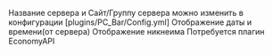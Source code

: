 Название сервера и Сайт/Группу сервера можно изменить в конфигурации [plugins/PC_Bar/Config.yml]
Отображение даты и времени(от сервера)
Отображение никнеима
Потребуется плагин EconomyAPI
